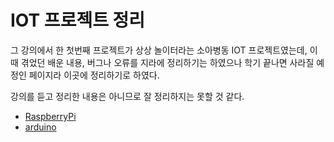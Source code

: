 # IOT 프로젝트 정리

그 강의에서 한 첫번째 프로젝트가 상상 놀이터라는 소아병동 IOT 프로젝트였는데, 이 때 겪었던 배운 내용, 버그나 오류를 지라에 정리하기는 하였으나 학기 끝나면 사라질 예정인 페이지라 이곳에 정리하기로 하였다.

강의를 듣고 정리한 내용은 아니므로 잘 정리하지는 못할 것 같다.

- [RaspberryPi](./RaspberryPi/README.md)
- [arduino](./arduino/README.md)